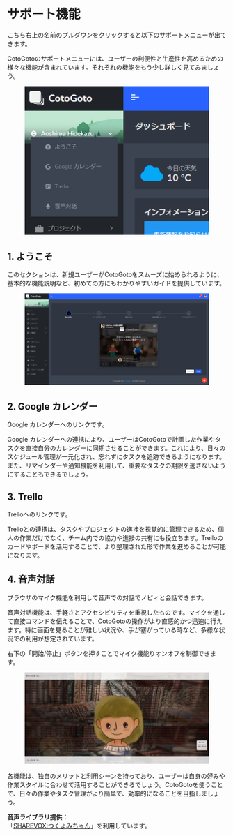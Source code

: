 # サポート機能

こちら右上の名前のプルダウンをクリックすると以下のサポートメニューが出てきます。

CotoGotoのサポートメニューには、ユーザーの利便性と生産性を高めるための様々な機能が含まれています。それぞれの機能をもう少し詳しく見てみましょう。

<figure><img src=".gitbook/assets/image (33).png" alt=""><figcaption></figcaption></figure>

## 1. ようこそ

このセクションは、新規ユーザーがCotoGotoをスムーズに始められるように、基本的な機能説明など、初めての方にもわかりやすいガイドを提供しています。

<figure><img src=".gitbook/assets/image (34).png" alt=""><figcaption></figcaption></figure>

## 2. Google カレンダー

Google カレンダーへのリンクです。

Google カレンダーへの連携により、ユーザーはCotoGotoで計画した作業やタスクを直接自分のカレンダーに同期させることができます。これにより、日々のスケジュール管理が一元化され、忘れずにタスクを追跡できるようになります。また、リマインダーや通知機能を利用して、重要なタスクの期限を逃さないようにすることもできるでしょう。

## 3. Trello

Trelloへのリンクです。

Trelloとの連携は、タスクやプロジェクトの進捗を視覚的に管理できるため、個人の作業だけでなく、チーム内での協力や進捗の共有にも役立ちます。Trelloのカードやボードを活用することで、より整理された形で作業を進めることが可能になります。

## 4. 音声対話

ブラウザのマイク機能を利用して音声での対話でノピィと会話できます。

音声対話機能は、手軽さとアクセシビリティを重視したものです。マイクを通して直接コマンドを伝えることで、CotoGotoの操作がより直感的かつ迅速に行えます。特に画面を見ることが難しい状況や、手が塞がっている時など、多様な状況での利用が想定されています。

右下の「開始/停止」ボタンを押すことでマイク機能りオンオフを制御できます。

<figure><img src=".gitbook/assets/image (35).png" alt=""><figcaption></figcaption></figure>

各機能は、独自のメリットと利用シーンを持っており、ユーザーは自身の好みや作業スタイルに合わせて活用することができるでしょう。CotoGotoを使うことで、日々の作業やタスク管理がより簡単で、効率的になることを目指しましょう。

**音声ライブラリ提供：**\
「[SHAREVOX:つくよみちゃん](https://www.sharevox.app/characters)」を利用しています。

